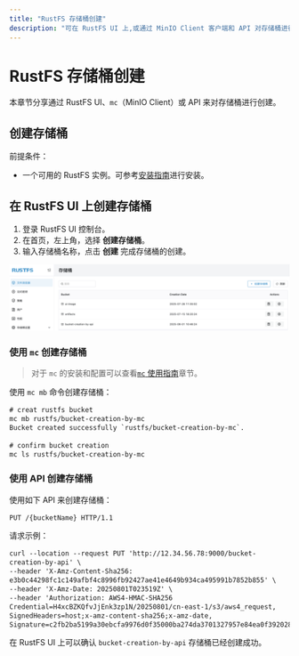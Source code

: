 ```yaml
---
title: "RustFS 存储桶创建"
description: "可在 RustFS UI 上,或通过 MinIO Client 客户端和 API 对存储桶进行创建.​"
---
```


# RustFS 存储桶创建

本章节分享通过 RustFS UI、`mc`（MinIO Client）或 API 来对存储桶进行创建。

## 创建存储桶

前提条件：

- 一个可用的 RustFS 实例。可参考[安装指南](../../installation/index.md)进行安装。

## 在 RustFS UI 上创建存储桶

1. 登录 RustFS UI 控制台。
1. 在首页，左上角，选择 **创建存储桶**。
1. 输入存储桶名称，点击 **创建** 完成存储桶的创建。

![bucket creation](images/bucket-creation-by-ui.png)

### 使用 `mc` 创建存储桶

> 对于 `mc` 的安装和配置可以查看[`mc` 使用指南](../../developer/mc.md)章节。

使用 `mc mb` 命令创建存储桶：

```
# creat rustfs bucket
mc mb rustfs/bucket-creation-by-mc
Bucket created successfully `rustfs/bucket-creation-by-mc`.

# confirm bucket creation
mc ls rustfs/bucket-creation-by-mc
```

### 使用 API 创建存储桶

使用如下 API 来创建存储桶：

```
PUT /{bucketName} HTTP/1.1
```

请求示例：

```
curl --location --request PUT 'http://12.34.56.78:9000/bucket-creation-by-api' \
--header 'X-Amz-Content-Sha256: e3b0c44298fc1c149afbf4c8996fb92427ae41e4649b934ca495991b7852b855' \
--header 'X-Amz-Date: 20250801T023519Z' \
--header 'Authorization: AWS4-HMAC-SHA256 Credential=H4xcBZKQfvJjEnk3zp1N/20250801/cn-east-1/s3/aws4_request, SignedHeaders=host;x-amz-content-sha256;x-amz-date, Signature=c2fb2ba5199a30ebcfa9976d0f35000ba274da3701327957e84ea0f3920288f2'
```

在 RustFS UI 上可以确认 `bucket-creation-by-api` 存储桶已经创建成功。
